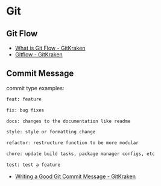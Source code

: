 # Git

## Git Flow

- [What is Git Flow - GitKraken](https://www.gitkraken.com/learn/git/git-flow)
- [Gitflow - GitKraken](https://help.gitkraken.com/gitkraken-client/git-flow/)

## Commit Message

commit type examples:

```txt
feat: feature

fix: bug fixes

docs: changes to the documentation like readme

style: style or formatting change

refactor: restructure function to be more modular

chore: update build tasks, package manager configs, etc

test: test a feature
```

- [Writing a Good Git Commit Message - GitKraken](https://www.gitkraken.com/learn/git/best-practices/git-commit-message)
